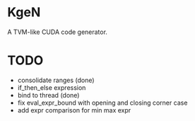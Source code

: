 # KgeN
A TVM-like CUDA code generator.

# TODO
* consolidate ranges (done)
* if_then_else expression
* bind to thread (done)
* fix eval_expr_bound with opening and closing corner case
* add expr comparison for min max expr